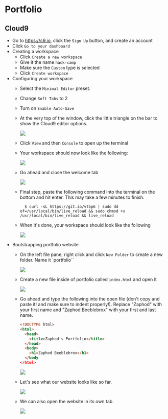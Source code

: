 # Portfolio

## Cloud9

- Go to https://c9.io, click the `Sign Up` button, and create an account
- Click `Go to your dashboard`
- Creating a workspace
    - Click `Create a new workspace`
    - Give it the name `hack-camp`
    - Make sure the `Custom` type is selected
    - Click `Create workspace`
- Configuring your workspace
    - Select the `Minimal Editor` preset.
    - Change `Soft Tabs` to 2
    - Turn on `Enable Auto-Save`
    - At the very top of the window, click the little triangle on the bar to show the Cloud9 editor options.

      ![](img/c9_configuring_workspace_top_bar.png)

    - Click `View` and then `Console` to open up the terminal
    - Your workspace should now look like the following:

      ![](img/c9_configured_workspace.png)

    - Go ahead and close the welcome tab

      ![](img/c9_closed_welcome_tab.png)

    - Final step, paste the following command into the terminal on the bottom and hit enter. This may take a few minutes to finish.

            $ curl -sL https://git.io/vtbp6 | sudo dd of=/usr/local/bin/live_reload && sudo chmod +x /usr/local/bin/live_reload && live_reload

    - When it's done, your workspace should look like the following

      ![](img/c9_live_reload_installed.png)
- Bootstrapping portfolio website
    - On the left file pane, right click and click `New Folder` to create a new folder. Name it `portfolio``

      ![](img/c9_create_portfolio_folder.gif)

    - Create a new file inside of portfolio called `index.html` and open it

      ![](img/c9_create_index_file.gif)

    - Go ahead and type the following into the open file (don't copy and paste it! and make sure to indent properly!). Replace "Zaphod" with your first name and "Zaphod Beeblebrox" with your first and last name.

      ```html
      <!DOCTYPE html>
      <html>
        <head>
          <title>Zaphod's Portfolio</title>
        </head>
        <body>
          <h1>Zaphod Beeblebrox</h1>
        </body
      </html>
      ```

      ![](img/c9_portfolio_template.gif)

    - Let's see what our website looks like so far.

      ![](img/c9_preview_template_website.gif)

    - We can also open the website in its own tab.

      ![](img/c9_preview_template_website_own_tab.gif)
